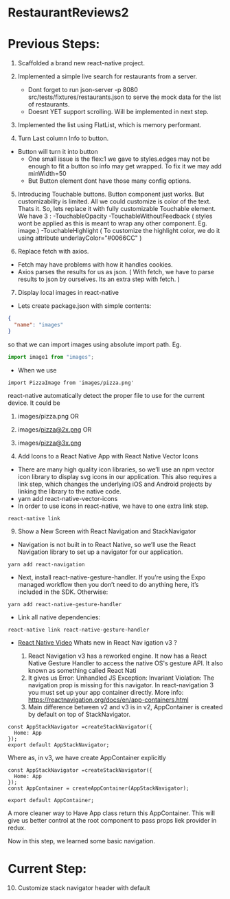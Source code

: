# RestaurantReviews2

# Previous Steps:

1. Scaffolded a brand new react-native project.

2. Implemented a simple live search for restaurants from a server.

   - Dont forget to run json-server -p 8080 src/tests/fixtures/restaurants.json to serve the mock data for the list of restaurants.
   - Doesnt YET support scrolling. Will be implemented in next step.

3. Implemented the list using FlatList, which is memory performant.

4. Turn Last column <Text>Info<Text> to button.

- Button will turn it into button
  - One small issue is the flex:1 we gave to styles.edges may not be enough to fit a button so info may get wrapped. To fix it we may add minWidth=50
  - But Button element dont have those many config options.

5. Introducing Touchable buttons.
   Button component just works. But customizability is limited. All we could customize is color of the text. Thats it.
   So, lets replace it with fully customizable Touchable element. We have 3 :
   -TouchableOpacity
   -TouchableWithoutFeedback ( styles wont be applied as this is meant to wrap any other component. Eg. image.)
   -TouchableHighlight ( To customize the highlight color, we do it using attribute underlayColor="#0066CC" )

6. Replace fetch with axios.

- Fetch may have problems with how it handles cookies.
- Axios parses the results for us as json. ( With fetch, we have to parse results to json by ourselves. Its an extra step with fetch. )

7. Display local images in react-native

- Lets create package.json with simple contents:

```json
{
  "name": "images"
}
```

so that we can import images using absolute import path.
Eg.

```js
import image1 from "images";
```

- When we use

```
import PizzaImage from 'images/pizza.png'
```

react-native automatically detect the proper file to use
for the current device. It could be

1. images/pizza.png OR
2. images/pizza@2x.png OR
3. images/pizza@3x.png

4. Add Icons to a React Native App with React Native Vector Icons

- There are many high quality icon libraries, so we’ll use an npm vector icon library to display svg icons in our application. This also requires a link step, which changes the underlying iOS and Android projects by linking the library to the native code.
- yarn add react-native-vector-icons
- In order to use icons in react-native, we have to one extra link step.

```
react-native link
```

9. Show a New Screen with React Navigation and StackNavigator

- Navigation is not built in to React Native, so we’ll use the React Navigation library to set up a navigator for our application.

```
yarn add react-navigation
```

- Next, install react-native-gesture-handler. If you’re using the Expo managed workflow then you don’t need to do anything here, it’s included in the SDK. Otherwise:

```
yarn add react-native-gesture-handler
```

- Link all native dependencies:

```
react-native link react-native-gesture-handler
```

- [React Native Video](https://www.youtube.com/watch?v=MePfTc_PgzQ) Whats new in React Nav igation v3 ?

  1. React Navigation v3 has a reworked engine. It now has a React Native Gesture Handler to access the native OS's gesture API. It also known as something called React Nati
  2. It gives us Error: Unhandled JS Exception: Invariant Violation: The navigation prop is missing for this navigator. In react-navigation 3 you must set up your app container directly. More info: https://reactnavigation.org/docs/en/app-containers.html
  3. Main difference between v2 and v3 is in v2, AppContainer is created by default on top of StackNavigator.

```
const AppStackNavigator =createStackNavigator({
  Home: App
});
export default AppStackNavigator;
```

Where as, in v3, we have create AppContainer explicitly

```
const AppStackNavigator =createStackNavigator({
  Home: App
});
const AppContainer = createAppContainer(AppStackNavigator);

export default AppContainer;
```

A more cleaner way to Have App class return this AppContainer. This will give us better control at the root component to pass props liek provider in redux.

Now in this step, we learned some basic navigation.

# Current Step:

10. Customize stack navigator header with default
